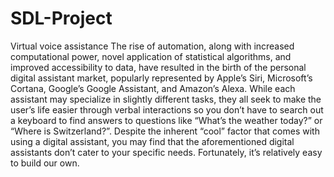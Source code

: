 # SDL-Project
Virtual voice assistance
The rise of automation, along with increased computational power, 
novel application of statistical algorithms, and improved accessibility to data, 
have resulted in the birth of the personal digital assistant market, popularly 
represented by Apple’s Siri, Microsoft’s Cortana, Google’s Google Assistant, and Amazon’s Alexa.
While each assistant may specialize in slightly different tasks, they all seek to 
make the user’s life easier through verbal interactions so you don’t have to search 
out a keyboard to find answers to questions like “What’s the weather today?” or “Where is Switzerland?”.
Despite the inherent “cool” factor that comes with using a digital assistant, you may find that the 
aforementioned digital assistants don’t cater to your specific needs. Fortunately, it’s relatively 
easy to build our own.
